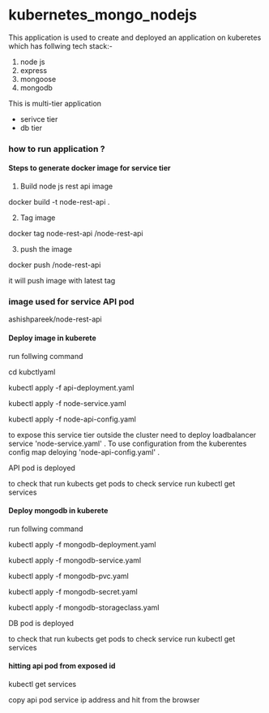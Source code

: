 # kubernetes_mongo_nodejs

This application is used to create and deployed an application  on kuberetes which has follwing tech stack:-

1. node js 
2. express
3. mongoose
4. mongodb



This is multi-tier application 
* serivce tier
* db tier


### how to run application ?

#### Steps to generate docker image for service tier

1. Build node js rest api image

docker build -t node-rest-api .

2. Tag image

docker tag node-rest-api <username>/node-rest-api

3. push the image

docker push <username>/node-rest-api

it will push image with latest tag


### image used for service API pod

ashishpareek/node-rest-api

#### Deploy image in kuberete 

run follwing command 

cd kubctlyaml

kubectl apply -f api-deployment.yaml

kubectl apply -f node-service.yaml

kubectl apply -f node-api-config.yaml

to expose this service tier outside the cluster need to deploy loadbalancer service 'node-service.yaml' .
To use configuration from the kuberentes config map deloying 'node-api-config.yaml' .

API pod is deployed 

to check that run kubects get pods
to check service  run kubectl get services

#### Deploy mongodb in kuberete 

run follwing command 

kubectl apply -f mongodb-deployment.yaml

kubectl apply -f mongodb-service.yaml

kubectl apply -f mongodb-pvc.yaml

kubectl apply -f mongodb-secret.yaml

kubectl apply -f mongodb-storageclass.yaml

DB pod is deployed 

to check that run kubects get pods
to check service  run kubectl get services


#### hitting api pod from exposed id 

kubectl get services

copy api pod service ip address and hit from the browser 













